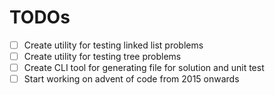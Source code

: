 # TODOs

- [ ] Create utility for testing linked list problems
- [ ] Create utility for testing tree problems
- [ ] Create CLI tool for generating file for solution and unit test
- [ ] Start working on advent of code from 2015 onwards
